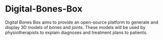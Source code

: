 # Digital-Bones-Box
Digital Bones Box aims to provide an open-source platform to generate and display 3D models of bones and joints. These models will be used by physiotherapists to explain diagnoses and treatment plans to patients.
